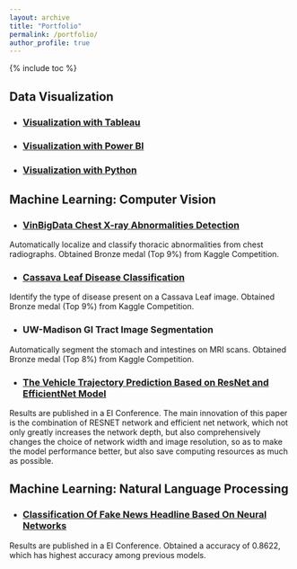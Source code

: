 ```yaml
---
layout: archive
title: "Portfolio"
permalink: /portfolio/
author_profile: true
---
```

<style> ul { margin-bottom: 0; } </style>

{% include toc %}
## Data Visualization
- ### [Visualization with Tableau](https://public.tableau.com/app/profile/ruyi8631)
- ### [Visualization with Power BI](https://github.com/ruyiq/powere-bi-portfolio.git)
- ### [Visualization with Python]()

## Machine Learning: Computer Vision 
- ### [VinBigData Chest X-ray Abnormalities Detection](https://github.com/ruyiq/VinBigData-Chest-X-ray-Abnormalities-Detection)
Automatically localize and classify thoracic abnormalities from chest radiographs. Obtained Bronze medal (Top 9%) from Kaggle Competition.

- ### [Cassava Leaf Disease Classification](https://github.com/ruyiq/Cassava-Leaf-Disease-Classification)
Identify the type of disease present on a Cassava Leaf image. Obtained Bronze medal (Top 9%) from Kaggle Competition.

- ### UW-Madison GI Tract Image Segmentation
Automatically segment the stomach and intestines on MRI scans. Obtained Bronze medal (Top 8%) from Kaggle Competition.

- ### [The Vehicle Trajectory Prediction Based on ResNet and EfficientNet Model](https://github.com/ruyiq/The-Vehicle-Trajectory-Prediction-Based-on-ResNet-and-EfficientNet-Model#the-vehicle-trajectory-prediction-based-on-resnet-and-efficientnet-model)
Results are published in a EI Conference. The main innovation of this paper is the combination of RESNET network and efficient net network, which not only greatly increases the network depth, but also comprehensively changes the choice of network width and image resolution, so as to make the model performance better, but also save computing resources as much as possible.

## Machine Learning: Natural Language Processing
- ### [Classification Of Fake News Headline Based On Neural Networks](https://github.com/ruyiq/Classification-Of-Fake-News-Headline-Based-On-Neural-Networks)
Results are published in a EI Conference. Obtained a accuracy of 0.8622, which has highest accuracy among previous models.

